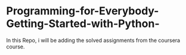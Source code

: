 # Programming-for-Everybody-Getting-Started-with-Python-
In this Repo, i will be adding the solved assignments from the coursera course.
